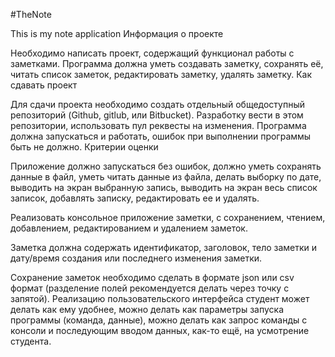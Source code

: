 ﻿#TheNote

This is my note application
Информация о проекте

Необходимо написать проект, содержащий функционал работы с заметками. Программа должна уметь создавать заметку, сохранять её, читать список заметок, редактировать заметку, удалять заметку.
Как сдавать проект

Для сдачи проекта необходимо создать отдельный общедоступный репозиторий (Github, gitlub, или Bitbucket). Разработку вести в этом репозитории, использовать пул реквесты на изменения. Программа должна запускаться и работать, ошибок при выполнении программы быть не должно.
Критерии оценки

Приложение должно запускаться без ошибок, должно уметь сохранять данные в файл, уметь читать данные из файла, делать выборку по дате, выводить на экран выбранную запись, выводить на экран весь список записок, добавлять записку, редактировать ее и удалять.

Реализовать консольное приложение заметки, с сохранением, чтением, добавлением, редактированием и удалением заметок.

Заметка должна содержать идентификатор, заголовок, тело заметки и дату/время создания или последнего изменения заметки.

Сохранение заметок необходимо сделать в формате json или csv формат (разделение полей рекомендуется делать через точку с запятой). Реализацию пользовательского интерфейса студент может делать как ему удобнее, можно делать как параметры запуска программы (команда, данные), можно делать как запрос команды с консоли и последующим вводом данных, как-то ещё, на усмотрение студента.